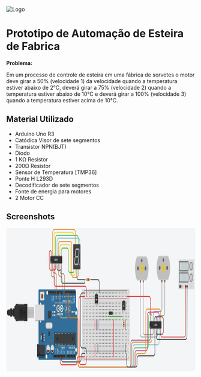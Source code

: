 ![Logo](https://dev-to-uploads.s3.amazonaws.com/uploads/articles/th5xamgrr6se0x5ro4g6.png)

    
# Prototipo de Automação de Esteira de Fabrica

**Problema:**

Em um processo de controle de esteira em uma fábrica de sorvetes o motor deve girar a 50%
(velocidade 1) da velocidade quando a temperatura estiver abaixo de 2°C, deverá girar a 75%
(velocidade 2) quando a temperatura estiver abaixo de 10°C e deverá girar a 100% (velocidade 3)
quando a temperatura estiver acima de 10°C.

## Material Utilizado

* Arduino Uno R3
* Catódica Visor de sete segmentos
* Transistor NPN(BJT)
* Diodo
* 1 KΩ Resistor
* 200Ω Resistor
* Sensor de Temperatura [TMP36]
* Ponte H L293D
* Decodificador de sete segmentos
* Fonte de energia para motores
* 2 Motor CC 

## Screenshots

<div>
<img height="380" src="prototipo\img\circuito2.png" />
</div>

